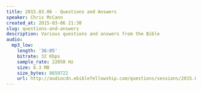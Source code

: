 ```yaml
---
title: 2015.03.06 - Questions and Answers
speaker: Chris McCann
created_at: 2015-03-06 21:30
slug: questions-and-answers
description: Various questions and answers from the Bible
audio:
  mp3_low:
    length: '36:05'
    bitrate: 32 Kbps
    sample_rate: 22050 Hz
    size: 8.3 MB
    size_bytes: 8659722
    url: http://audiocdn.ebiblefellowship.com/questions/sessions/2015.03.06_McCann_-_Questions_and_Answers.mp3
---
```

